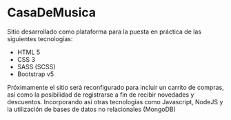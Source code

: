 # CasaDeMusica

Sitio desarrollado como plataforma para la puesta en práctica de las siguientes tecnologías:

- HTML 5
- CSS 3
- SASS (SCSS)
- Bootstrap v5

Próximamente el sitio será reconfigurado para incluir un carrito de compras, así como la posibilidad de registrarse a fin de recibir novedades y descuentos. Incorporando así otras tecnologías como Javascript, NodeJS y la utilización de bases de datos no relacionales (MongoDB)
